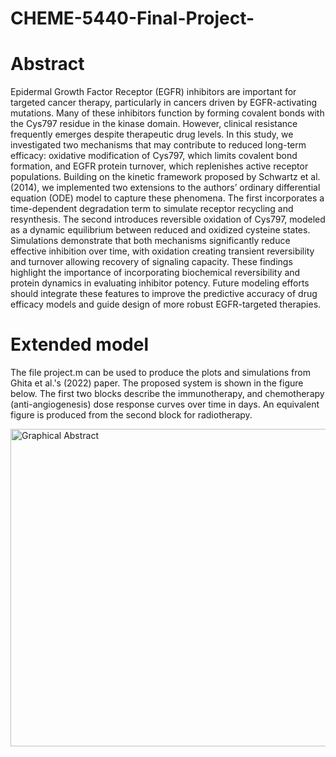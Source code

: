 # CHEME-5440-Final-Project-

# Abstract
Epidermal Growth Factor Receptor (EGFR) inhibitors are important for targeted cancer therapy, particularly in cancers driven by EGFR-activating mutations. Many of these inhibitors function by forming covalent bonds with the Cys797 residue in the kinase domain. However, clinical resistance frequently emerges despite therapeutic drug levels. In this study, we investigated two mechanisms that may contribute to reduced long-term efficacy: oxidative modification of Cys797, which limits covalent bond formation, and EGFR protein turnover, which replenishes active receptor populations. Building on the kinetic framework proposed by Schwartz et al. (2014), we implemented two extensions to the authors’ ordinary differential equation (ODE) model to capture these phenomena. The first incorporates a time-dependent degradation term to simulate receptor recycling and resynthesis. The second introduces reversible oxidation of Cys797, modeled as a dynamic equilibrium between reduced and oxidized cysteine states. Simulations demonstrate that both mechanisms significantly reduce effective inhibition over time, with oxidation creating transient reversibility and turnover allowing recovery of signaling capacity. These findings highlight the importance of incorporating biochemical reversibility and protein dynamics in evaluating inhibitor potency. Future modeling efforts should integrate these features to improve the predictive accuracy of drug efficacy models and guide design of more robust EGFR-targeted therapies.

# Extended model
The file project.m can be used to produce the plots and simulations from Ghita et al.'s (2022) paper. The proposed system is shown in the figure below. The first two blocks describe the immunotherapy, and chemotherapy (anti-angiogenesis) dose response curves over time in days. An equivalent figure is produced from the second block for radiotherapy.

<img width="508" alt="Graphical Abstract" src="https://github.com/user-attachments/assets/afcc58a7-1b5d-4564-8fe0-b2b397f17c38" />
